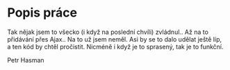 # Popis práce
Tak nějak jsem to všecko (i když na poslední chvíli) zvládnul.. Až na to přidávání přes Ajax.. Na to už jsem neměl. Asi by se to dalo udělat ještě líp, a ten kód by chtěl pročistit. Nicméně i když je to sprasený, tak je to funkční. 

Petr Hasman
